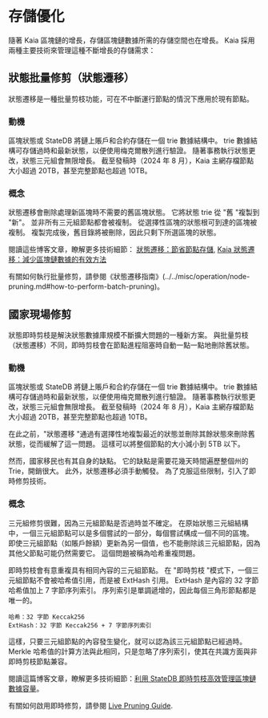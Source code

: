 # 存儲優化

隨著 Kaia 區塊鏈的增長，存儲區塊鏈數據所需的存儲空間也在增長。 Kaia 採用兩種主要技術來管理這種不斷增長的存儲需求：

## 狀態批量修剪（狀態遷移）

狀態遷移是一種批量剪枝功能，可在不中斷運行節點的情況下應用於現有節點。

### 動機

區塊狀態或 StateDB 將鏈上賬戶和合約存儲在一個 trie 數據結構中。 trie 數據結構可存儲過時和最新狀態，以便使用梅克爾散列進行驗證。 隨著事務執行狀態更改，狀態三元組會無限增長。 截至發稿時（2024 年 8 月），Kaia 主網存檔節點大小超過 20TB，甚至完整節點也超過 10TB。

### 概念

狀態遷移會刪除處理新區塊時不需要的舊區塊狀態。 它將狀態 trie 從 "舊 "複製到 "新"。 並非所有三元組節點都會被複制。 從選擇性區塊的狀態根可到達的區塊被複制。 複製完成後，舊目錄將被刪除，因此只剩下所選區塊的狀態。

閱讀這些博客文章，瞭解更多技術細節：
[狀態遷移：節省節點存儲](https://medium.com/klaytn/klaytn-v1-5-0-state-migration-saving-node-storage-1358d87e4a7a),
[Kaia 狀態遷移：減少區塊鏈數據的有效方法](https://medium.com/klaytn/klaytn-state-migration-an-efficient-way-to-reduce-blockchain-data-6615a3b36523)

有關如何執行批量修剪，請參閱《狀態遷移指南》(../../misc/operation/node-pruning.md#how-to-perform-batch-pruning)。

## 國家現場修剪

狀態即時剪枝是解決狀態數據庫規模不斷擴大問題的一種新方案。 與批量剪枝（狀態遷移）不同，即時剪枝會在節點進程阻塞時自動一點一點地刪除舊狀態。

### 動機

區塊狀態或 StateDB 將鏈上賬戶和合約存儲在一個 trie 數據結構中。 trie 數據結構可存儲過時和最新狀態，以便使用梅克爾散列進行驗證。 隨著事務執行狀態更改，狀態三元組會無限增長。 截至發稿時（2024 年 8 月），Kaia 主網存檔節點大小超過 20TB，甚至完整節點也超過 10TB。

在此之前，"狀態遷移 "通過有選擇性地複製最近的狀態並刪除其餘狀態來刪除舊狀態，從而緩解了這一問題。 這樣可以將整個節點的大小減小到 5TB 以下。

然而，國家移民也有其自身的缺點。 它的缺點是需要花幾天時間遍歷整個州的 Trie，開銷很大。 此外，狀態遷移必須手動觸發。 為了克服這些限制，引入了即時修剪技術。

### 概念

三元組修剪很難，因為三元組節點是否過時並不確定。 在原始狀態三元組結構中，一個三元組節點可以是多個嘗試的一部分，每個嘗試構成一個不同的區塊。 即使三元組節點（如賬戶餘額）更新為另一個值，也不能刪除該三元組節點，因為其他父節點可能仍然需要它。 這個問題被稱為哈希重複問題。

即時剪枝會有意重複具有相同內容的三元組節點。 在 "即時剪枝 "模式下，一個三元組節點不會被哈希值引用，而是被 ExtHash 引用。 ExtHash 是內容的 32 字節哈希值加上 7 字節序列索引。 序列索引是單調遞增的，因此每個三角形節點都是唯一的。

```
哈希：32 字節 Keccak256
ExtHash：32 字節 Keccak256 + 7 字節序列索引
```

這樣，只要三元組節點的內容發生變化，就可以認為該三元組節點已經過時。 Merkle 哈希值的計算方法與此相同，只是忽略了序列索引，使其在共識方面與非即時剪枝節點兼容。

閱讀這篇博客文章，瞭解更多技術細節：[利用 StateDB 即時剪枝高效管理區塊鏈數據容量](https://medium.com/klaytn/strong-efficient-management-of-blockchain-data-capacity-with-statedb-live-pruning-strong-6aaa09b05f91)。

有關如何啟用即時修剪，請參閱 [Live Pruning Guide](../../misc/operation/node-pruning.md#how-to-perform-live-pruning).

